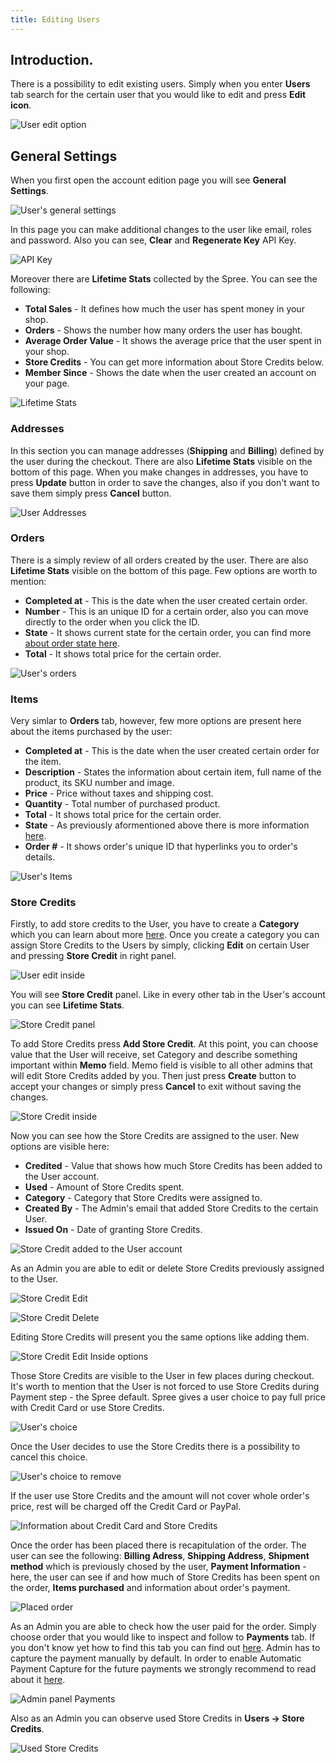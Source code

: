 ```yaml
---
title: Editing Users
---
```


## Introduction.

There is a possibility to edit existing users. Simply when you enter **Users** tab search for the certain user that you would like to edit and press **Edit icon**.

![User edit option](../../../images/user/users/user_edit_option.jpg)

## General Settings

When you first open the account edition page you will see **General Settings**.

![User's general settings](../../../images/user/users/user_edit_inside.jpg)

In this page you can make additional changes to the user like email, roles and password. Also you can see, **Clear** and **Regenerate Key** API Key.

![API Key](../../../images/user/users/user_edit_inside_api.jpg)

Moreover there are **Lifetime Stats** collected by the Spree. You can see the following:

* **Total Sales** - It defines how much the user has spent money in your shop.
* **Orders** - Shows the number how many orders the user has bought.
* **Average Order Value** - It shows the average price that the user spent in your shop.
* **Store Credits** - You can get more information about Store Credits below.
* **Member Since** - Shows the date when the user created an account on your page.

![Lifetime Stats](../../../images/user/users/user_edit_inside_lifetimestats.jpg)

### Addresses

In this section you can manage addresses (**Shipping** and **Billing**) defined by the user during the checkout. There are also **Lifetime Stats** visible on the bottom of this page.
When you make changes in addresses, you have to press **Update** button in order to save the changes, also if you don't want to save them simply press **Cancel** button.

![User Addresses](../../../images/user/users/user_edit_inside_address.jpg)

### Orders

There is a simply review of all orders created by the user. There are also **Lifetime Stats** visible on the bottom of this page. Few options are worth to mention:

* **Completed at** - This is the date when the user created certain order.
* **Number** - This is an unique ID for a certain order, also you can move directly to the order when you click the ID.
* **State** - It shows current state for the certain order, you can find more [about order state here](/user/orders/order_states.html).
* **Total** - It shows total price for the certain order.

![User's orders](../../../images/user/users/user_edit_orders.jpg)

### Items

Very simlar to **Orders** tab, however, few more options are present here about the items purchased by the user:

* **Completed at** - This is the date when the user created certain order for the item.
* **Description** - States the information about certain item, full name of the product, its SKU number and image.
* **Price** - Price without taxes and shipping cost.
* **Quantity** - Total number of purchased product.
* **Total** - It shows total price for the certain order.
* **State** - As previously aformentioned above there is more information [here](/user/orders/order_states.html).
* **Order #** - It shows order's unique ID that hyperlinks you to order's details.

![User's Items](../../../images/user/users/user_edit_inside_items.jpg)

### Store Credits

Firstly, to add store credits to the User, you have to create a **Category** which you can learn about more [here](/user/configuration/configuring_store_credit_categories.html).
Once you create a category you can assign Store Credits to the Users by simply, clicking **Edit** on certain User and pressing **Store Credit** in right panel.

![User edit inside](../../../images/user/users/store_credit_user_add.jpg)

You will see **Store Credit** panel. Like in every other tab in the User's account you can see **Lifetime Stats**.

![Store Credit panel](../../../images/user/users/store_credit_user.jpg)

To add Store Credits press **Add Store Credit**. At this point, you can choose value that the User will receive, set Category and describe something important within **Memo** field. Memo field is visible to all other admins that will edit Store Credits added by you. Then just press **Create** button to accept your changes or simply press **Cancel** to exit without saving the changes.

![Store Credit inside](../../../images/user/users/store_credit_user_new.jpg)

Now you can see how the Store Credits are assigned to the user. New options are visible here:

* **Credited** - Value that shows how much Store Credits has been added to the User account.
* **Used** - Amount of Store Credits spent.
* **Category** - Category that Store Credits were assigned to.
* **Created By** - The Admin's email that added Store Credits to the certain User.
* **Issued On** - Date of granting Store Credits.

![Store Credit added to the User account](../../../images/user/users/store_credit_user_added.jpg)

As an Admin you are able to edit or delete Store Credits previously assigned to the User.

![Store Credit Edit](../../../images/user/users/store_credit_user_added_edit.jpg)

![Store Credit Delete](../../../images/user/users/store_credit_user_added_delete.jpg)

Editing Store Credits will present you the same options like adding them.

![Store Credit Edit Inside options](../../../images/user/users/store_credit_user_added_edit_inside.jpg)

Those Store Credits are visible to the User in few places during checkout. It's worth to mention that the User is not forced to use Store Credits during Payment step - the Spree default. Spree gives a user choice to pay full price with Credit Card or use Store Credits.

![User's choice](../../../images/user/users/store_credit_front_apply.jpg)

Once the User decides to use the Store Credits there is a possibility to cancel this choice.

![User's choice to remove](../../../images/user/users/store_credit_front_applied.jpg)

If the user use Store Credits and the amount will not cover whole order's price, rest will be charged off the Credit Card or PayPal.

![Information about Credit Card and Store Credits](../../../images/user/users/store_credit_front_confirm.jpg)

Once the order has been placed there is recapitulation of the order. The user can see the following: **Billing Adress**, **Shipping Address**, **Shipment method** which is previously chosed by the user, **Payment Information** - here, the user can see if and how much of Store Credits has been spent on the order, **Items purchased** and information about order's payment.

![Placed order](../../../images/user/users/store_credit_front_placed_order.jpg)

As an Admin you are able to check how the user paid for the order. Simply choose order that you would like to inspect and follow to **Payments** tab. If you don't know yet how to find this tab you can find out [here](/user/orders/entering_orders.html). Admin has to capture the payment manually by default. In order to enable Automatic Payment Capture for the future payments we strongly recommend to read about it [here](/user/payments/payment_methods.html).

![Admin panel Payments](../../../images/user/users/store_credit_order_paid.jpg)

Also as an Admin you can observe used Store Credits in **Users -> Store Credits**.

![Used Store Credits](../../../images/user/users/store_credit_user_paid.jpg)
